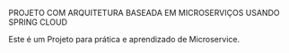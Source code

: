 PROJETO COM ARQUITETURA BASEADA EM MICROSERVIÇOS USANDO SPRING CLOUD

Este é um Projeto para prática e aprendizado de Microservice.
